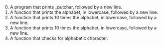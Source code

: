 0. A program that prints _putchar, followed by a new line.
1. A function that prints the alphabet, in lowercase, followed by a new line.
2. A function that prints 10 times the alphabet, in lowercase, followed by a new line.
3. A function that prints 10 times the alphabet, in lowercase, followed by a new line.
4. A function that checks for alphabetic character.
